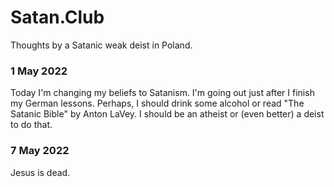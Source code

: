 # Satan.Club
Thoughts by a Satanic weak deist in Poland.

### 1 May 2022
Today I'm changing my beliefs to Satanism. I'm going out just after I finish my German lessons. Perhaps, I should drink some alcohol or read "The Satanic Bible" by Anton LaVey. I should be an atheist or (even better) a deist to do that.

### 7 May 2022
Jesus is dead.
